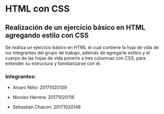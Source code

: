 # HTML con CSS

## Realización de un ejercicio básico en HTML agregando estilo con CSS

<p>
Se realiza un ejercicio básico en HTML el cual contiene la hoja de vida de los integrantes del grupo de trabajo, además de agregarle estilos y el cuerpo de las hojas de vida ponerlo a tres columnas con CSS, para entender su estructura y familiarizarse con él.
</p>

### Integrantes:

- Alvaro Niño: 20171020139

- Nicolas Herrera: 20171020118

- Sebastian Chacon: 20171020148

